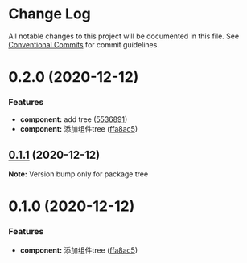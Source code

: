 # Change Log

All notable changes to this project will be documented in this file.
See [Conventional Commits](https://conventionalcommits.org) for commit guidelines.

# 0.2.0 (2020-12-12)


### Features

* **component:** add tree ([5536891](https://github.com/zwsf/el-demo/commit/5536891eec884ac1df72a9911b6e0ba52f5ac4e5))
* **component:** 添加组件tree ([ffa8ac5](https://github.com/zwsf/el-demo/commit/ffa8ac529a7b5f49e2a370659f9f37d6f49bbbd5))





## [0.1.1](https://github.com/zwsf/el-demo/compare/tree@0.1.0...tree@0.1.1) (2020-12-12)

**Note:** Version bump only for package tree





# 0.1.0 (2020-12-12)


### Features

* **component:** 添加组件tree ([ffa8ac5](https://github.com/zwsf/el-demo/commit/ffa8ac529a7b5f49e2a370659f9f37d6f49bbbd5))
